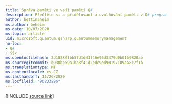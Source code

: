 ```yaml
---
title: Správa paměti ve vaší paměti Q#
description: Přečtěte si o přidělování a uvolňování paměti v Q# programu.
author: bettinaheim
ms.author: beheim
ms.date: 10/07/2020
ms.topic: article
uid: microsoft.quantum.qsharp.quantummemorymanagement
no-loc:
- Q#
- $$v
ms.openlocfilehash: 2d18280fbb57d1d43f46e96d3479d0b0160820ab
ms.sourcegitcommit: b930bb59a1ba8f41d2edc9ed98197109aa8c7f1b
ms.translationtype: MT
ms.contentlocale: cs-CZ
ms.lasthandoff: 11/26/2020
ms.locfileid: "96233296"
---
```

<!---
# Quantum memory management in Q#
-->

[!INCLUDE [source link](~/includes/qsharp-language/Specifications/Language/2_Statements/QuantumMemoryManagement.md)]

